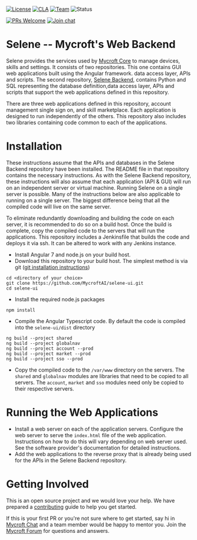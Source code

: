 [![License](https://img.shields.io/badge/License-Apache%202.0-blue.svg)](LICENSE.md) 
[![CLA](https://img.shields.io/badge/CLA%3F-Required-blue.svg)](https://mycroft.ai/cla) 
[![Team](https://img.shields.io/badge/Team-Mycroft_Backend-violetblue.svg)](https://github.com/MycroftAI/contributors/blob/master/team/Mycroft%20Backend.md) 
![Status](https://img.shields.io/badge/-Production_ready-green.svg)

[![PRs Welcome](https://img.shields.io/badge/PRs-welcome-brightgreen.svg)](http://makeapullrequest.com)
[![Join chat](https://img.shields.io/badge/Mattermost-join_chat-brightgreen.svg)](https://chat.mycroft.ai)


Selene -- Mycroft's Web Backend
===============================

Selene provides the services used by [Mycroft Core](https://github.com/mycroftai/mycroft-core) to manage devices, skills
and settings.  It consists of two repositories.  This one contains GUI web applications built using the Angular framework. 
data access layer, APIs and scripts.  The second repository, [Selene Backend](https://github.com/mycroftai/selene-backend), 
contains Python and SQL representing the database definition,data access layer, APIs and scripts that 
support the web applications defined in this repository.

There are three web applications defined in this repository, account management single sign on, and skill marketplace.
Each application is designed to run independently of the others. This repository also includes two libraries containing code 
common to each of the applications. 

# Installation
These instructions assume that the APIs and databases in the Selene Backend repository have been installed. The README file
in that repository contains the necessary instructions.  As with the Selene Backend repository, these instructions will also assume
that each application (API & GUI) will run on an independent server or virtual machine.  Running Selene on a single server is possible.
Many of the instructions below are also applicable to running on a single server.  The biggest difference being that all the
compiled code will live on the same server. 

To eliminate redundantly downloading and building the code on each server, it is recommended to do so on a build host. Once the 
build is complete, copy the compiled code to the servers that will run the applications.  This repository includes a Jenkinsfile 
that builds the code and deploys it via ssh.  It can be altered to work with any Jenkins instance.

* Install Angular 7 and node.js on your build host.
* Download this repository to your build host. The simplest method is via git 
([git installation instructions](https://gist.github.com/derhuerst/1b15ff4652a867391f03))
```
cd <directory of your choice>
git clone https://github.com/MycroftAI/selene-ui.git
cd selene-ui
```
* Install the required node.js packages
```
npm install
```
* Compile the Angular Typescript code.  By default the code is compiled into the `selene-ui/dist` directory
```
ng build --project shared
ng build --project globalnav
ng build --project account --prod
ng build --project market --prod
ng build --project sso --prod
```
* Copy the compiled code to the `/var/www` directory on the servers.  The `shared` and `globalnav` modules are libraries that need to be 
copied to all servers. The `account`, `market` and `sso` modules need only be copied to their respective servers.

# Running the Web Applications

* Install a web server on each of the application servers.  Configure the web server to serve the `index.html` file of the web application.  
Instructions on how to do this will vary depending on web server used.  See the software provider's documentation for detailed instructions.
* Add the web applications to the reverse proxy that is already being used for the APIs in the Selene Backend repository.

# Getting Involved

This is an open source project and we would love your help. We have prepared a [contributing](.github/CONTRIBUTING.md) guide to help you get started.

If this is your first PR or you're not sure where to get started,
say hi in [Mycroft Chat](https://chat.mycroft.ai/) and a team member would be happy to mentor you.
Join the [Mycroft Forum](https://community.mycroft.ai/) for questions and answers.
